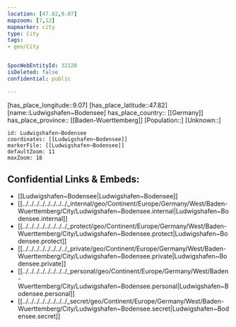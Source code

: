 ```yaml
---
location: [47.82,9.07] 
mapzoom: [7,12] 
mapmarker: city 
type: City
tags:
- geo/City


SpocWebEntityId: 32128
isDeleted: false
confidential: public

---
```

[has_place_longitude::9.07] 
[has_place_latitude::47.82] 
[name::Ludwigshafen~Bodensee] 
has_place_country:: [[Germany]]  
has_place_province:: [[Baden-Wuerttemberg]] 
[Population::] 
[Unknown::] 


```leaflet
id: Ludwigshafen~Bodensee
coordinates: [[Ludwigshafen~Bodensee]] 
markerFile: [[Ludwigshafen~Bodensee]] 
defaultZoom: 11 
maxZoom: 18
```


## Confidential Links & Embeds: 
- [[Ludwigshafen~Bodensee|Ludwigshafen~Bodensee]]  
- [[../../../../../../../../_internal/geo/Continent/Europe/Germany/West/Baden-Wuerttemberg/City/Ludwigshafen~Bodensee.internal|Ludwigshafen~Bodensee.internal]] 
- [[../../../../../../../../_protect/geo/Continent/Europe/Germany/West/Baden-Wuerttemberg/City/Ludwigshafen~Bodensee.protect|Ludwigshafen~Bodensee.protect]] 
- [[../../../../../../../../_private/geo/Continent/Europe/Germany/West/Baden-Wuerttemberg/City/Ludwigshafen~Bodensee.private|Ludwigshafen~Bodensee.private]] 
- [[../../../../../../../../_personal/geo/Continent/Europe/Germany/West/Baden-Wuerttemberg/City/Ludwigshafen~Bodensee.personal|Ludwigshafen~Bodensee.personal]] 
- [[../../../../../../../../_secret/geo/Continent/Europe/Germany/West/Baden-Wuerttemberg/City/Ludwigshafen~Bodensee.secret|Ludwigshafen~Bodensee.secret]] 
